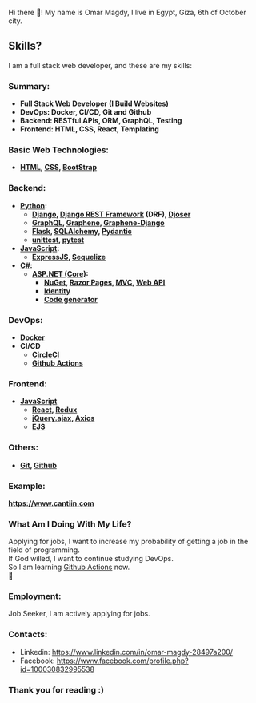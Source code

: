 
Hi there 👋! My name is Omar Magdy, I live in Egypt, 
Giza, 6th of October city. 




## Skills?
I am a full stack web developer, and these are my skills:

<b>

### Summary:

- Full Stack Web Developer (I Build Websites)
- DevOps: Docker, CI/CD, Git and Github
- Backend: RESTful APIs, ORM, GraphQL, Testing
- Frontend: HTML, CSS, React, Templating




### Basic Web Technologies:
- [HTML](https://www.w3schools.com/html/),
	[CSS](https://www.w3schools.com/css/default.asp),
	[BootStrap](https://getbootstrap.com/)


### Backend:
- [Python](https://www.w3schools.com/python/):
	- [Django](https://docs.djangoproject.com), 
		[Django REST Framework](https://www.django-rest-framework.org/) (DRF), 
		[Djoser](https://djoser.readthedocs.io)
	- [GraphQL](https://graphql.org/), 
		[Graphene](https://graphene-python.org/), 
		[Graphene-Django](https://docs.graphene-python.org/projects/django)
	- [Flask](https://flask.palletsprojects.com), 
		[SQLAlchemy](https://www.sqlalchemy.org/), 
		[Pydantic](https://pydantic-docs.helpmanual.io/)
	- [unittest](https://docs.python.org/3/library/unittest.html), 
		[pytest](https://pypi.org/project/pytest/)
- [JavaScript](https://www.w3schools.com/js/):
	- [ExpressJS](https://expressjs.com/), 
		[Sequelize](https://sequelize.org/)
- [C#](https://www.w3schools.com/cs/):
	- [ASP.NET (Core)](https://docs.microsoft.com/en-us/aspnet/core/introduction-to-aspnet-core):
		- [NuGet](https://www.nuget.org/), 
			[Razor Pages](https://docs.microsoft.com/en-us/aspnet/core/tutorials/razor-pages), 
			[MVC](https://docs.microsoft.com/en-us/aspnet/core/tutorials/first-mvc-app/start-mvc), 
			[Web API](https://docs.microsoft.com/en-us/aspnet/core/tutorials/first-web-api)
		- [Identity](https://docs.microsoft.com/en-us/aspnet/core/security/authentication/identity)
		- [Code generator](https://docs.microsoft.com/en-us/aspnet/core/fundamentals/tools/dotnet-aspnet-codegenerator)

### DevOps:
- [Docker](https://www.docker.com/)
- CI/CD
	- [CircleCI](https://circleci.com/)
	- [Github Actions](https://docs.github.com/en/actions)






### Frontend:
- [JavaScript](https://www.w3schools.com/js/)
	- [React](https://reactjs.org/), [Redux](https://redux.js.org/)
	- [jQuery.ajax](https://api.jquery.com/jquery.ajax/), 
		[Axios](https://axios-http.com/)
	- [EJS](https://ejs.co/)



### Others:
- [Git](https://git-scm.com/), [Github](https://github.com/)

















</b>



### Example:
**https://www.cantiin.com**




### What Am I Doing With My Life?
Applying for jobs, I want to increase my probability of 
getting a job in the field of programming.  
If God willed, I want to continue studying DevOps.  
So I am learning <a href="https://docs.github.com/en/actions">
Github Actions</a> now.  
🌱


### Employment:
Job Seeker, I am actively applying for jobs.



### Contacts:
- Linkedin: https://www.linkedin.com/in/omar-magdy-28497a200/
- Facebook: https://www.facebook.com/profile.php?id=100030832995538


### Thank you for reading :)

<!--
**OmarThinks/OmarThinks** is a ✨ _special_ ✨ repository because its `README.md` (this file) appears on your GitHub profile.

Here are some ideas to get you started:

- 🔭 I’m currently working on ...
- 🌱 I’m currently learning ...
- 👯 I’m looking to collaborate on ...
- 🤔 I’m looking for help with ...
- 💬 Ask me about ...
- 📫 How to reach me: ...
- ⚡ Fun fact: ...
-->
